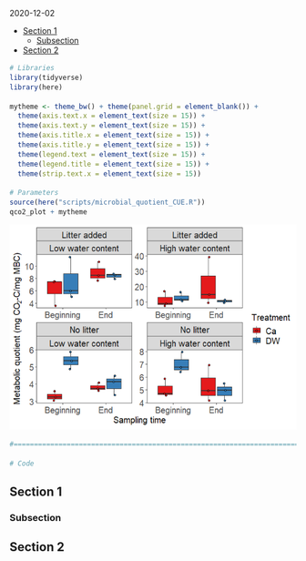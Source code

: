 2020-12-02

  - [Section 1](#section-1)
      - [Subsection](#subsection)
  - [Section 2](#section-2)

``` r
# Libraries
library(tidyverse)
library(here)

mytheme <- theme_bw() + theme(panel.grid = element_blank()) + 
  theme(axis.text.x = element_text(size = 15)) +  
  theme(axis.text.y = element_text(size = 15)) +
  theme(axis.title.x = element_text(size = 15)) +
  theme(axis.title.y = element_text(size = 15)) +
  theme(legend.text = element_text(size = 15)) +
  theme(legend.title = element_text(size = 15)) +
  theme(strip.text.x = element_text(size = 15))

# Parameters
source(here("scripts/microbial_quotient_CUE.R"))
qco2_plot + mytheme
```

![](quotient_CUE_files/figure-gfm/unnamed-chunk-1-1.png)<!-- -->

``` r
#===============================================================================

# Code
```

## Section 1

### Subsection

## Section 2
